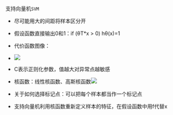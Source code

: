 支持向量机`SVM`

- 尽可能用大的间距将样本区分开
- 假设函数直接输出0和1：if (θT*x > 0)   hθ(x)=1 
- 代价函数图像：
- ![](C:\Users\WangLiang\Pictures\svm.PNG)
- C表示正则化参数，值越大对异常点越敏感
- 核函数：线性核函数、高斯核函数![](C:\Users\WangLiang\Pictures\核函数.PNG)



- 关于如何选择标记点：可以把每个样本都当作一个标记点
- 支持向量机利用核函数重新定义样本的特征，在假设函数中用f代替x

